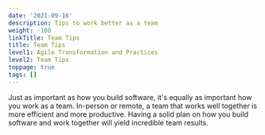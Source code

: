 ```yaml
---
date: '2021-09-16'
description: Tips to work better as a team
weight: -100
linkTitle: Team Tips
title: Team Tips
level1: Agile Transformation and Practices
level2: Team Tips
toppage: true
tags: []
---
```


Just as important as how you build software, it's equally as important how you work as a team. In-person or remote, a team that works well together is more efficient and more productive. Having a solid plan on how you build software and work together will yield incredible team results.